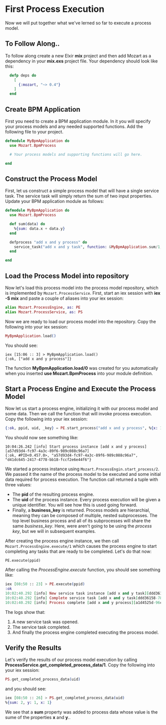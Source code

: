 # First Process Execution

Now we will put together what we've lerned so far to execute a process model. 

## To Follow Along..

To follow along create a new Elxir **mix** project and then add Mozart as a dependency in your **mix.exs** project file. Your dependency should look like this:

```elixir
  defp deps do
    [
      {:mozart, "~> 0.4"}
    ]
  end
```

## Create BPM Application

First you need to create a BPM application module. In it you will specify your process models and any needed supported functions. Add the following file to your project.

```elixir
defmodule MyBpmApplication do
  use Mozart.BpmProcess

  # Your process models and supporting functions will go here.

end
```

## Construct the Process Model

First, let us construct a simple process model that will have a single service task. The service task will simply return the sum of two input properties. Update your BPM application module as follows:

```elixir
defmodule MyBpmApplication do
  use Mozart.BpmProcess

  def sum(data) do
    %{sum: data.x + data.y}
  end

  defprocess "add x and y process" do
    service_task("add x and y task", function: &MyBpmApplication.sum/1, inputs: "x,y")
  end

end
```

## Load the Process Model into repository

Now let's load this process model into the process model repository, which is implemented by `Mozart.ProcessService`. First, start an iex session with **iex -S mix** and paste a couple of aliases into your iex session:

```elixir
alias Mozart.ProcessEngine, as: PE
alias Mozart.ProcessService, as: PS

```

Now we are ready to load our process model into the repository. Copy the following into your iex session:

```elixir
MyBpmApplication.load()

```

You should see:

````
iex [15:06 :: 3] > MyBpmApplication.load()
{:ok, ["add x and y process"]}
````

The function **MyBpmApplication.load/0** was created for you automatically when you inserted **use Mozart.BpmProcess** into your module definition.

## Start a Process Engine and Execute the Process Model

Now let us start a process engine, initializing it with our process model and some data. Then we call the function that will invoke process execution. Copy the following into your iex session:

```elixir
{:ok, ppid, uid, _key} = PE.start_process("add x and y process", %{x: 1, y: 1})

```

You should now see something like:

```
10:04:26.242 [info] Start process instance [add x and y process][a57d93d4-fc97-4a3c-89f6-989c088c96a7]
{:ok, #PID<0.457.0>, "a57d93d4-fc97-4a3c-89f6-989c088c96a7", "d41dc645-2417-4778-bb18-fccf2e6e44f6"}
```

We started a process instance using `Mozart.ProcessEngin.start_process/2`. We passed it the name of the process model to be executed and some initial data required for process execution. The function call returned a tuple with three values: 

* The **pid** of the resulting process engine.
* The **uid** of the process instance. Every process execution will be given a unique identifier. You will see how this is used going forward.
* Finally, a **business_key** is returned. Process models are hierarchial, meaning they can be composed of multiple, nested subprocesses. The top level business process and all of its subprocesses will share the same *business_key*. Here, were aren't going to be using the *process key*, but we will in subsequent examples.

After creating the process engine instance, we then call `Mozart.ProcessEngine.execute/1` which causes the process engine to start completing any tasks that are ready to be completed. Let's do that now:

```
PE.execute(ppid)

```

After calling the *ProcessEngine.execute* function, you should see something like:

```elixir
iex [08:50 :: 23] > PE.execute(ppid)
:ok
10:02:40.292 [info] New service task instance [add x and y task][ddd36158-7837-4c5a-b0be-66a02f304d27]
10:02:40.292 [info] Complete service task [add x and y task[ddd36158-7837-4c5a-b0be-66a02f304d27]
10:02:40.292 [info] Process complete [add x and y process][a1d4525d-96cb-4da1-9a82-d20bab4afa89]
```

The logs show that:

1. A new service task was opened.
1. The service task completed.
1. And finally the process engine completed executing the process model.

## Verify the Results

Let's verify the results of our process model execution by calling **ProcessService.get_completed_process_data/1**. Copy the following into your iex session:

```elixir
PS.get_completed_process_data(uid)

```

and you should see:

```elixir
iex [08:50 :: 26] > PS.get_completed_process_data(uid)
%{sum: 2, y: 1, x: 1}
```

We see that a **sum** property was added to process data whose value is the sume of the properties **x** and **y**..

